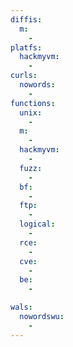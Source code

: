 ```yaml
---
diffis:
  m:
    -
platfs:
  hackmyvm:
    -
curls:
  nowords:
    -
functions:
  unix:
    -
  m:
    -
  hackmyvm:
    -
  fuzz:
    -
  bf:
    -
  ftp:
    -
  logical:
    -
  rce:
    -
  cve:
    -
  be:
    -

wals:
  nowordswu:
    -
---
```

